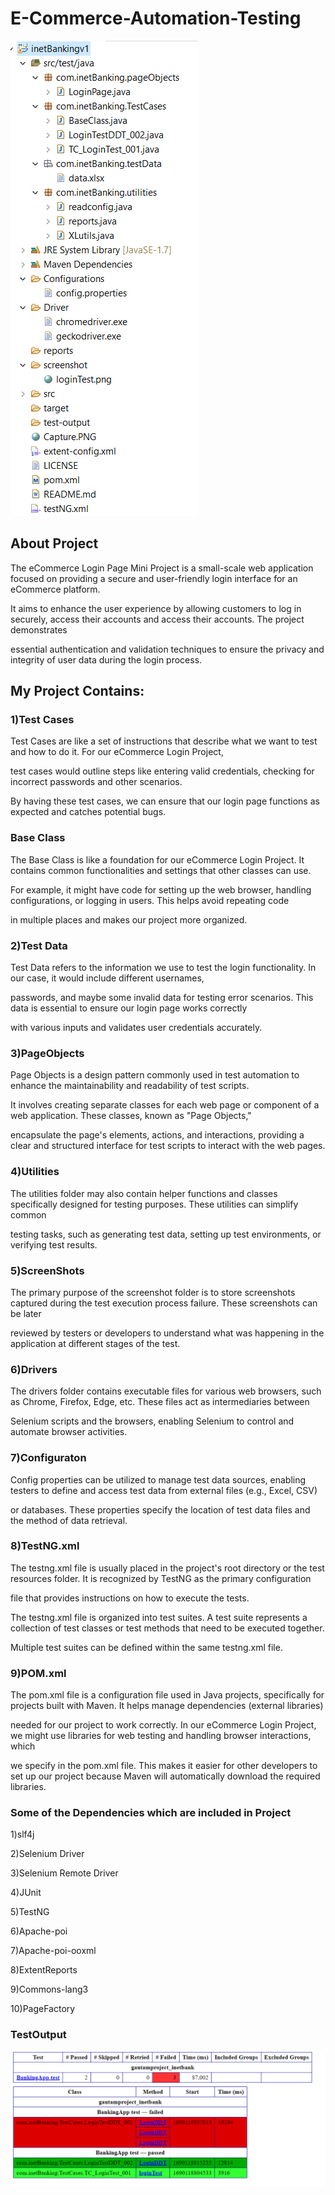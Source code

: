 # E-Commerce-Automation-Testing


![Settings Window](https://github.com/MandaGayatri/E-Commerce-Project-Automation-using-Selenium-/blob/main/Capture2.PNG)

## About Project

The eCommerce Login Page Mini Project is a small-scale web application focused on providing a secure and user-friendly login interface for an eCommerce platform.

It aims to enhance the user experience by allowing customers to log in securely, access their accounts and access their accounts. The project demonstrates

essential authentication and validation techniques to ensure the privacy and integrity of user data during the login process.

## My Project Contains:

### 1)Test Cases

Test Cases are like a set of instructions that describe what we want to test and how to do it. For our eCommerce Login Project,

 test cases would outline steps like entering valid credentials, checking for incorrect passwords and other scenarios.
 
 By having these test cases, we can ensure that our login page functions as expected and catches potential bugs.

### Base Class

The Base Class is like a foundation for our eCommerce Login Project. It contains common functionalities and settings that other classes can use.

 For example, it might have code for setting up the web browser, handling configurations, or logging in users. This helps avoid repeating code
 
 in multiple places and makes our project more organized.



### 2)Test Data

Test Data refers to the information we use to test the login functionality. In our case, it would include different usernames, 

passwords, and maybe some invalid data for testing error scenarios. This data is essential to ensure our login page works correctly

 with various inputs and validates user credentials accurately.

### 3)PageObjects

Page Objects is a design pattern commonly used in test automation to enhance the maintainability and readability of test scripts. 

It involves creating separate classes for each web page or component of a web application. These classes, known as "Page Objects,"

 encapsulate the page's elements, actions, and interactions, providing a clear and structured interface for test scripts to interact with the web pages.

### 4)Utilities

The utilities folder may also contain helper functions and classes specifically designed for testing purposes. These utilities can simplify common 

testing tasks, such as generating test data, setting up test environments, or verifying test results.

### 5)ScreenShots

The primary purpose of the screenshot folder is to store screenshots captured during the test execution process failure. These screenshots can be later 

reviewed by testers or developers to understand what was happening in the application at different stages of the test.

### 6)Drivers

 The drivers folder contains executable files for various web browsers, such as Chrome, Firefox, Edge, etc. These files act as intermediaries between 

Selenium scripts and the browsers, enabling Selenium to control and automate browser activities.

### 7)Configuraton

Config properties can be utilized to manage test data sources, enabling testers to define and access test data from external files (e.g., Excel, CSV)

 or databases. These properties specify the location of test data files and the method of data retrieval.

### 8)TestNG.xml

The testng.xml file is usually placed in the project's root directory or the test resources folder. It is recognized by TestNG as the primary configuration

 file that provides instructions on how to execute the tests.

The testng.xml file is organized into test suites. A test suite represents a collection of test classes or test methods that need to be executed together.

 Multiple test suites can be defined within the same testng.xml file.

### 9)POM.xml

The pom.xml file is a configuration file used in Java projects, specifically for projects built with Maven. It helps manage dependencies (external libraries)

 needed for our project to work correctly. In our eCommerce Login Project, we might use libraries for web testing and handling browser interactions, which 

we specify in the pom.xml file. This makes it easier for other developers to set up our project because Maven will automatically download the required libraries.

### Some of the Dependencies which are included in Project

1)slf4j

2)Selenium Driver

3)Selenium Remote Driver

4)JUnit

5)TestNG

6)Apache-poi

7)Apache-poi-ooxml

8)ExtentReports

9)Commons-lang3

10)PageFactory
  
### TestOutput

![Settings Window](https://github.com/MandaGayatri/E-Commerce-Project-Automation-using-Selenium-/blob/main/Capture1.PNG)


